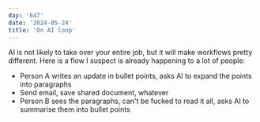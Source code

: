 ```yaml
---
day: '647'
date: '2024-05-24'
title: 'On AI loop'
---
```


AI is not likely to take over your entire job, but it will make workflows pretty different. Here is a flow I suspect is already happening to a lot of people:

- Person A writes an update in bullet points, asks AI to expand the points into paragraphs
- Send email, save shared document, whatever
- Person B sees the paragraphs, can't be fucked to read it all, asks AI to summarise them into bullet points
